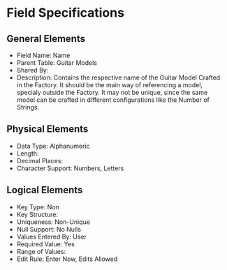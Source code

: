 # Field Specifications

## General Elements

- Field Name: Name
- Parent Table: Guitar Models
- Shared By: 
- Description: Contains the respective name of the Guitar Model Crafted in the Factory. It should be the main way of referencing a model, specialy outside the Factory. It may not be unique, since the same model can be crafted in different configurations like the Number of Strings.

## Physical Elements

- Data Type: Alphanumeric
- Length: 
- Decimal Places: 
- Character Support: Numbers, Letters

## Logical Elements

- Key Type: Non
- Key Structure:
- Uniqueness: Non-Unique
- Null Support: No Nulls
- Values Entered By: User
- Required Value: Yes
- Range of Values: 
- Edit Rule: Enter Now, Edits Allowed
